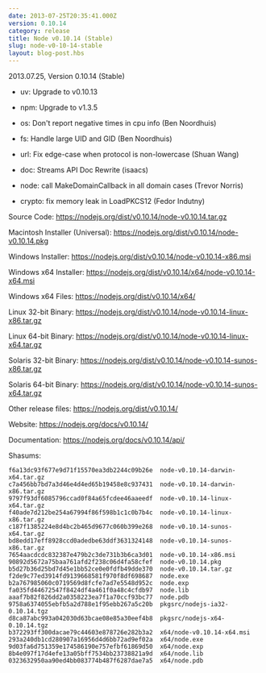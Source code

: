 ```yaml
---
date: 2013-07-25T20:35:41.000Z
version: 0.10.14
category: release
title: Node v0.10.14 (Stable)
slug: node-v0-10-14-stable
layout: blog-post.hbs
---
```


2013.07.25, Version 0.10.14 (Stable)

* uv: Upgrade to v0.10.13

* npm: Upgrade to v1.3.5

* os: Don't report negative times in cpu info (Ben Noordhuis)

* fs: Handle large UID and GID (Ben Noordhuis)

* url: Fix edge-case when protocol is non-lowercase (Shuan Wang)

* doc: Streams API Doc Rewrite (isaacs)

* node: call MakeDomainCallback in all domain cases (Trevor Norris)

* crypto: fix memory leak in LoadPKCS12 (Fedor Indutny)

Source Code: https://nodejs.org/dist/v0.10.14/node-v0.10.14.tar.gz

Macintosh Installer (Universal): https://nodejs.org/dist/v0.10.14/node-v0.10.14.pkg

Windows Installer: https://nodejs.org/dist/v0.10.14/node-v0.10.14-x86.msi

Windows x64 Installer: https://nodejs.org/dist/v0.10.14/x64/node-v0.10.14-x64.msi

Windows x64 Files: https://nodejs.org/dist/v0.10.14/x64/

Linux 32-bit Binary: https://nodejs.org/dist/v0.10.14/node-v0.10.14-linux-x86.tar.gz

Linux 64-bit Binary: https://nodejs.org/dist/v0.10.14/node-v0.10.14-linux-x64.tar.gz

Solaris 32-bit Binary: https://nodejs.org/dist/v0.10.14/node-v0.10.14-sunos-x86.tar.gz

Solaris 64-bit Binary: https://nodejs.org/dist/v0.10.14/node-v0.10.14-sunos-x64.tar.gz

Other release files: https://nodejs.org/dist/v0.10.14/

Website: https://nodejs.org/docs/v0.10.14/

Documentation: https://nodejs.org/docs/v0.10.14/api/

Shasums:

```
f6a13dc93f677e9d71f15570ea3db2244c09b26e  node-v0.10.14-darwin-x64.tar.gz
c7a456bb7bd7a3d46e4d4ed65b19458e8c937431  node-v0.10.14-darwin-x86.tar.gz
9797f93df6085796ccad0f84a65fcdee46aaeedf  node-v0.10.14-linux-x64.tar.gz
f40ade7d212be254a67994f86f598b1c1c0b7b4c  node-v0.10.14-linux-x86.tar.gz
c187f1385224e8d4bc2b465d9677c060b399e268  node-v0.10.14-sunos-x64.tar.gz
bd8edd17eff8928ccd0adedbe63ddf3631324148  node-v0.10.14-sunos-x86.tar.gz
7654aacdcdc832387e479b2c3de731b3b6ca3d01  node-v0.10.14-x86.msi
90892d5672a75baa761afd2f238c06d4fa58cfef  node-v0.10.14.pkg
b5d27b36d25bd7d45e1bb52ce0e0fdfb49dde370  node-v0.10.14.tar.gz
f2de9c77ed3914fd9139668581f970f8df698687  node.exe
b2a767985060c0719569d8fcfe7ad7e5548d952c  node.exp
fa035fd44672547f8424df4a461f0a48c4cfdb97  node.lib
aaaf7b82f826dd2a0358223ea7f1a70ccf93bc77  node.pdb
9758a6374055ebfb5a2d788e1f95ebb267a5c20b  pkgsrc/nodejs-ia32-0.10.14.tgz
d8ca87abc993a042030d63bcae08e85a30eef4b8  pkgsrc/nodejs-x64-0.10.14.tgz
b372293ff300dacae79c44603e878726e282b3a2  x64/node-v0.10.14-x64.msi
293a240db1cd280907a16956d4d6bb72ad9ef02a  x64/node.exe
9d03fa6d751359e174586190e757efbf61869d50  x64/node.exp
8b4e097f17d4efe13a05bff7534bb23738821a9d  x64/node.lib
0323632950aa90ed4bb083774b487f6287dae7a5  x64/node.pdb
```
